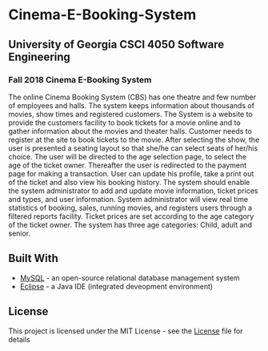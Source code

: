 # Cinema-E-Booking-System
## University of Georgia CSCI 4050 Software Engineering

### Fall 2018 Cinema E-Booking System

The online Cinema Booking System (CBS) has one theatre and few number of employees and halls. The system
keeps information about thousands of movies, show times and registered customers.
The System is a website to provide the customers facility to book tickets for a movie online and to gather
information about the movies and theater halls. Customer needs to register at the site to book tickets to the
movie. After selecting the show, the user is presented a seating layout so that she/he can select seats of her/his
choice. The user will be directed to the age selection page, to select the age of the ticket owner. Thereafter the
user is redirected to the payment page for making a transaction. User can update his profile, take a print out of
the ticket and also view his booking history.
The system should enable the system administrator to add and update movie information, ticket prices and types,
and user information. System administrator will view real time statistics of booking, sales, running movies, and
registers users through a filtered reports facility.
Ticket prices are set according to the age category of the ticket owner. The system has three age categories: Child,
adult and senior.

## Built With
* [MySQL](https://www.mysql.com/) - an open-source relational database management system
* [Eclipse](http://www.eclipse.org/) - a Java IDE (integrated deveopment environment)

## License
This project is licensed under the MIT License - see the [License](LICENSE) file for details

